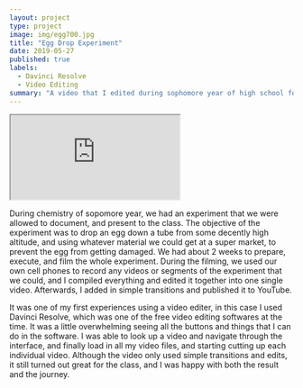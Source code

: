 ```yaml
---
layout: project
type: project
image: img/egg700.jpg
title: "Egg Drop Experiment"
date: 2019-05-27
published: true
labels:
  - Davinci Resolve
  - Video Editing
summary: "A video that I edited during sophomore year of high school for a group experiment we did on egg drops, using yeast and alka seltzer to create a protective layer to ensure that the egg doesn't crack during impact."
---
```


<div class="ratio ratio-16x9">
  <iframe src="https://www.youtube.com/embed/tFY9cl7IdKs" title="YouTube video" allowfullscreen></iframe>
</div>



During chemistry of sopomore year, we had an experiment that we were allowed to document, and present to the class. The objective of the experiment was to drop an egg down a tube from some decently high altitude, and using whatever material we could get at a super market, to prevent the egg from getting damaged. We had about 2 weeks to prepare, execute, and film the whole experiment. During the filming, we used our own cell phones to record any videos or segments of the experiment that we could, and I compiled everything and edited it together into one single video. Afterwards, I added in simple transitions and published it to YouTube. 

It was one of my first experiences using a video editer, in this case I used Davinci Resolve, which was one of the free video editing softwares at the time. It was a little overwhelming seeing all the buttons and things that I can do in the software. I was able to look up a video and navigate through the interface, and finally load in all my video files, and starting cutting up each individual video. Although the video only used simple transitions and edits, it still turned out great for the class, and I was happy with both the result and the journey. 
